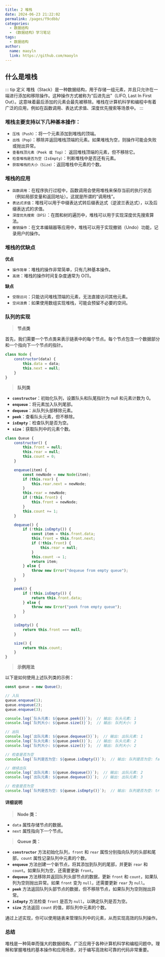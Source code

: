 ```yaml
---
title: 2 堆栈
date: 2024-06-23 21:22:02
permalink: /pages/f9cdbb/
categories:
  - 数据结构
  - 《数据结构》学习笔记
tags:
  - 数据结构
author:
  name: maoyln
  link: https://github.com/maoyln
---
```


## 什么是堆栈
::: tip 定义
堆栈（Stack）是一种数据结构，用于存储一组元素，并且只允许在一端进行添加和移除操作。这种操作方式被称为“后进先出”（LIFO, Last In First Out）。这意味着最后添加的元素会最先被移除。堆栈在计算机科学和编程中有着广泛的应用，例如在函数调用、表达式求值、深度优先搜索等场景中。
::: 

### 堆栈主要支持以下几种基本操作：
- `压栈（Push）`：将一个元素添加到堆栈的顶端。
- `出栈（Pop）`：移除并返回堆栈顶端的元素。如果堆栈为空，则操作可能会失败或抛出异常。
- `查看栈顶元素（Peek 或 Top）`： 返回堆栈顶端的元素，但不移除它。
- `检查堆栈是否为空（IsEmpty）`：判断堆栈中是否还有元素。
- `获取堆栈的大小（Size）`：返回堆栈中元素的个数。

### 堆栈的应用
- `函数调用`：在程序执行过程中，函数调用会使用堆栈来保存当前的执行状态（例如局部变量和返回地址）。这就是所谓的“调用栈”。
- `表达式求值`：堆栈可以用于中缀表达式转后缀表达式（逆波兰表达式），以及后缀表达式的求值。
- `深度优先搜索（DFS）`：在图和树的遍历中，堆栈可以用于实现深度优先搜索算法。
- `撤销操作`：在文本编辑器等应用中，堆栈可以用于实现撤销（Undo）功能，记录用户的操作。

### 堆栈的优缺点
**优点**
- `操作简单`：堆栈的操作非常简单，只有几种基本操作。
- `高效`：堆栈的操作时间复杂度通常为 O(1)。

**缺点**
- `受限访问`：只能访问堆栈顶端的元素，无法直接访问其他元素。
- `空间浪费`：如果使用数组实现堆栈，可能会预留不必要的空间。

### 队列的实现
> **节点类**

首先，我们需要一个节点类来表示链表中的每个节点。每个节点包含一个数据部分和一个指向下一个节点的指针。
```javascript
class Node {
    constructor(data) {
        this.data = data;
        this.next = null;
    }
}
```
> **队列类**

- **`constructor`**：初始化队列，设置队头和队尾指针为 null 和元素计数为 0。
- **`enqueue`**：将元素加入队列尾部。
- **`dequeue`**：从队列头部移除元素。
- **`peek`**：查看队头元素，但不移除。
- **`isEmpty`**：检查队列是否为空。
- **`size`**：获取队列中的元素个数。

```javascript
class Queue {
    constructor() {
        this.front = null;
        this.rear = null;
        this.count = 0;
    }

    enqueue(item) {
        const newNode = new Node(item);
        if (this.rear) {
            this.rear.next = newNode;
        }
        this.rear = newNode;
        if (!this.front) {
            this.front = newNode;
        }
        this.count += 1;
    }

    dequeue() {
        if (!this.isEmpty()) {
            const item = this.front.data;
            this.front = this.front.next;
            if (!this.front) {
                this.rear = null;
            }
            this.count -= 1;
            return item;
        } else {
            throw new Error("dequeue from empty queue");
        }
    }

    peek() {
        if (!this.isEmpty()) {
            return this.front.data;
        } else {
            throw new Error("peek from empty queue");
        }
    }

    isEmpty() {
        return this.front === null;
    }

    size() {
        return this.count;
    }
}
```

> **示例用法**

以下是如何使用上述队列类的示例：
```javascript
const queue = new Queue();

// 入队
queue.enqueue(1);
queue.enqueue(2);
queue.enqueue(3);

console.log(`队头元素: ${queue.peek()}`);  // 输出: 队头元素: 1
console.log(`队列大小: ${queue.size()}`);  // 输出: 队列大小: 3

// 出队
console.log(`出队元素: ${queue.dequeue()}`);  // 输出: 出队元素: 1
console.log(`队头元素: ${queue.peek()}`);  // 输出: 队头元素: 2
console.log(`队列大小: ${queue.size()}`);  // 输出: 队列大小: 2

// 检查是否为空
console.log(`队列是否为空: ${queue.isEmpty()}`);  // 输出: 队列是否为空: false

// 继续出队
console.log(`出队元素: ${queue.dequeue()}`);  // 输出: 出队元素: 2
console.log(`出队元素: ${queue.dequeue()}`);  // 输出: 出队元素: 3

// 检查是否为空
console.log(`队列是否为空: ${queue.isEmpty()}`);  // 输出: 队列是否为空: true
```
#### 详细说明

> **Node 类：**

- `data` 属性存储节点的数据。
- `next` 属性指向下一个节点。

> **Queue 类：**

- **`constructor`** 方法初始化队列，`front` 和 `rear` 属性分别指向队列的头部和尾部，`count` 属性记录队列中元素的个数。
- **`enqueue`** 方法创建一个新节点，将其添加到队列的尾部，并更新 `rear` 和 `count`。如果队列为空，还需要更新 `front`。
- **`dequeue`** 方法移除并返回队列头部节点的数据，更新 `front` 和 `count`，如果队列为空则抛出异常。如果 `front` 变为 `null`，还需要更新 `rear` 为 `null`。
- **`peek`** 方法返回队列头部节点的数据，但不移除节点，如果队列为空则抛出异常。
- **`isEmpty`** 方法检查 `front` 是否为 `null`，以确定队列是否为空。
- **`size`** 方法返回 `count` 的值，即队列中元素的个数。

通过上述实现，你可以使用链表来管理队列中的元素，从而实现高效的队列操作。

### 总结
堆栈是一种简单而强大的数据结构，广泛应用于各种计算机科学和编程问题中。理解和掌握堆栈的基本操作和应用场景，对于编写高效和可靠的代码非常重要。